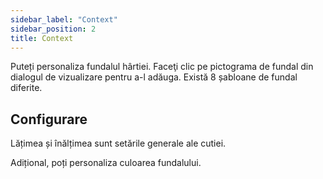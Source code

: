 ```yaml
---
sidebar_label: "Context"
sidebar_position: 2
title: Context
---
```


Puteți personaliza fundalul hârtiei. Faceţi clic pe pictograma de fundal din dialogul de vizualizare pentru a-l adăuga. Există 8 șabloane de fundal diferite.

## Configurare

Lățimea și înălțimea sunt setările generale ale cutiei.

Adițional, poți personaliza culoarea fundalului.

